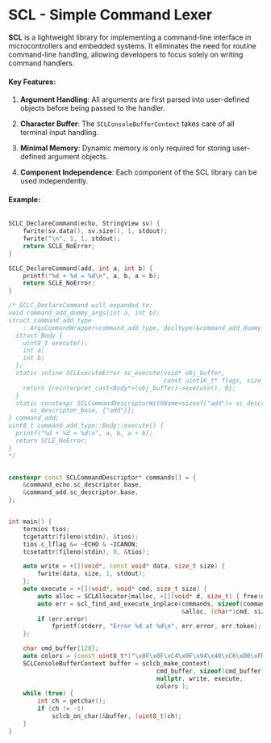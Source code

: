 

# SCL - Simple Command Lexer

**SCL** is a lightweight library for implementing a command-line interface in microcontrollers and embedded systems. It eliminates the need for routine command-line handling, allowing developers to focus solely on writing command handlers.

#### Key Features:
1. **Argument Handling**: All arguments are first parsed into user-defined objects before being passed to the handler.

2. **Character Buffer**: The `SCLConsoleBufferContext` takes care of all terminal input handling.

3. **Minimal Memory**: Dynamic memory is only required for storing user-defined argument objects.

4. **Component Independence**: Each component of the SCL library can be used independently.

#### Example:

```c++

SCLC_DeclareCommand(echo, StringView sv) {
	fwrite(sv.data(), sv.size(), 1, stdout);
	fwrite("\n", 1, 1, stdout);
	return SCLE_NoError;
}

SCLC_DeclareCommand(add, int a, int b) {
	printf("%d + %d = %d\n", a, b, a + b);
	return SCLE_NoError;
}

/* SCLC_DeclareCommand will expanded to: 
void command_add_dummy_args(int a, int b);
struct command_add_type
    : ArgsCommandWrapper<command_add_type, decltype(&command_add_dummy_args)> {
  struct Body {
    uint8_t execute();
    int a;
    int b;
  };
  static inline SCLExecuteError sc_execute(void* obj_buffer,
                                           const uint16_t* flags, size_t size) {
    return {reinterpret_cast<Body*>(obj_buffer)->execute(), 0};
  }
  static constexpr SCLCommandDescriptorWithName<sizeof("add")> sc_descriptor{
      sc_descriptor_base, {"add"}};
} command_add;
uint8_t command_add_type::Body::execute() {
  printf("%d + %d = %d\n", a, b, a + b);
  return SCLE_NoError;
}
*/


constexpr const SCLCommandDescriptor* commands[] = {
	&command_echo.sc_descriptor.base,
	&command_add.sc_descriptor.base,
};


int main() {
	termios tios;
	tcgetattr(fileno(stdin), &tios);
	tios.c_lflag &= ~ECHO & ~ICANON;
	tcsetattr(fileno(stdin), 0, &tios);

	auto write = +[](void*, const void* data, size_t size) {
		fwrite(data, size, 1, stdout);
	};
	auto execute = +[](void*, void* cmd, size_t size) {
		auto alloc = SCLAllocator{malloc, +[](void* d, size_t) { free(d); }};
		auto err = scl_find_and_execute_inplace(commands, sizeof(commands) / sizeof(commands[0]),
		                                        &alloc, (char*)cmd, size);
		if (err.error)
			fprintf(stderr, "Error %d at %d\n", err.error, err.token);
	};

	char cmd_buffer[128];
	auto colors = (const uint8_t*)"\x0F\x0F\xC4\x0F\x94\x40\xC6\xD0\xFD\x0F\x0F\x0F\x0F\xC4\xC4\xC4";
	SCLConsoleBufferContext buffer = sclcb_make_context(
	                                     cmd_buffer, sizeof(cmd_buffer),
	                                     nullptr, write, execute,
	                                     colors );
	while (true) {
		int ch = getchar();
		if (ch != -1)
			sclcb_on_char(&buffer, (uint8_t)ch);
	}
}
```

